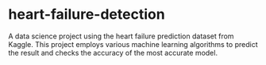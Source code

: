 # heart-failure-detection
A data science project using the heart failure prediction dataset from Kaggle. This project employs various machine learning algorithms to predict the result and checks the accuracy of the most accurate model.
